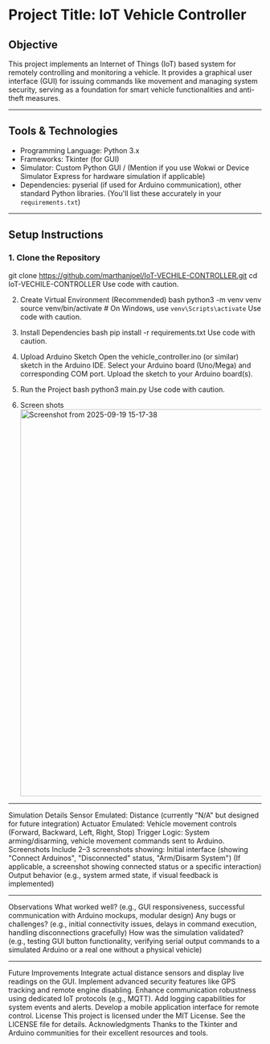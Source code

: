 # Project Title: IoT Vehicle Controller

## Objective
This project implements an Internet of Things (IoT) based system for remotely controlling and monitoring a vehicle. It provides a graphical user interface (GUI) for issuing commands like movement and managing system security, serving as a foundation for smart vehicle functionalities and anti-theft measures.

---

## Tools & Technologies
- Programming Language: Python 3.x
- Frameworks: Tkinter (for GUI)
- Simulator: Custom Python GUI / (Mention if you use Wokwi or Device Simulator Express for hardware simulation if applicable)
- Dependencies: pyserial (if used for Arduino communication), other standard Python libraries. (You'll list these accurately in your `requirements.txt`)

---

## Setup Instructions

### 1. Clone the Repository
git clone https://github.com/marthanjoel/IoT-VECHILE-CONTROLLER.git
cd IoT-VECHILE-CONTROLLER
Use code with caution.

2. Create Virtual Environment (Recommended)
bash
python3 -m venv venv
source venv/bin/activate # On Windows, use `venv\Scripts\activate`
Use code with caution.

3. Install Dependencies
bash
pip install -r requirements.txt
Use code with caution.

4. Upload Arduino Sketch
Open the vehicle_controller.ino (or similar) sketch in the Arduino IDE.
Select your Arduino board (Uno/Mega) and corresponding COM port.
Upload the sketch to your Arduino board(s).
5. Run the Project
bash
python3 main.py 
Use code with caution.
5. Screen shots
   <img width="1366" height="768" alt="Screenshot from 2025-09-19 15-17-38" src="https://github.com/user-attachments/assets/31d953ed-55cb-45b2-a6ab-5430f3893df1" />


---
Simulation Details
Sensor Emulated: Distance (currently "N/A" but designed for future integration)
Actuator Emulated: Vehicle movement controls (Forward, Backward, Left, Right, Stop)
Trigger Logic: System arming/disarming, vehicle movement commands sent to Arduino.
Screenshots
Include 2–3 screenshots showing:
Initial interface (showing "Connect Arduinos", "Disconnected" status, "Arm/Disarm System")
(If applicable, a screenshot showing connected status or a specific interaction)
Output behavior (e.g., system armed state, if visual feedback is implemented)

---
Observations
What worked well? (e.g., GUI responsiveness, successful communication with Arduino mockups, modular design)
Any bugs or challenges? (e.g., initial connectivity issues, delays in command execution, handling disconnections gracefully)
How was the simulation validated? (e.g., testing GUI button functionality, verifying serial output commands to a simulated Arduino or a real one without a physical vehicle)


----
Future Improvements
Integrate actual distance sensors and display live readings on the GUI.
Implement advanced security features like GPS tracking and remote engine disabling.
Enhance communication robustness using dedicated IoT protocols (e.g., MQTT).
Add logging capabilities for system events and alerts.
Develop a mobile application interface for remote control.
License
This project is licensed under the MIT License. See the LICENSE file for details.
Acknowledgments
Thanks to the Tkinter and Arduino communities for their excellent resources and tools.
